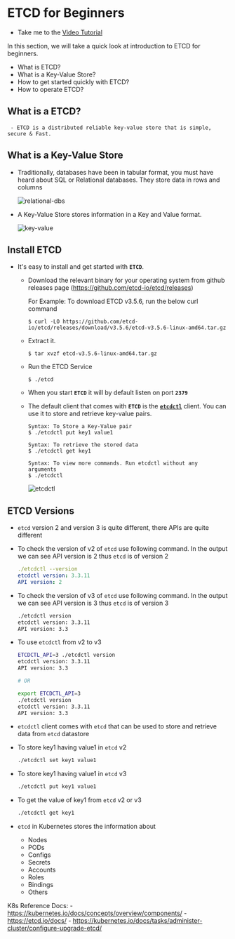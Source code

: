 # ETCD for Beginners
  - Take me to the [Video Tutorial](https://kodekloud.com/topic/etcd-for-beginners/)

  In this section, we will take a quick look at introduction to ETCD for beginners.
  - What is ETCD?
  - What is a Key-Value Store?
  - How to get started quickly with ETCD?
  - How to operate ETCD?

 ## What is a ETCD?
     - ETCD is a distributed reliable key-value store that is simple, secure & Fast.

## What is a Key-Value Store
   - Traditionally, databases have been in tabular format, you must have heard about SQL or Relational databases. They store data in rows and columns

     ![relational-dbs](../../images/relational-dbs.PNG)

   - A Key-Value Store stores information in a Key and Value format.

     ![key-value](../../images/key-value.PNG)

## Install ETCD
   - It's easy to install and get started with **`ETCD`**.
     - Download the relevant binary for your operating system from github releases page (https://github.com/etcd-io/etcd/releases)

       For Example: To download ETCD v3.5.6, run the below curl command

       ```
       $ curl -LO https://github.com/etcd-io/etcd/releases/download/v3.5.6/etcd-v3.5.6-linux-amd64.tar.gz
       ```
     - Extract it.
       ```
       $ tar xvzf etcd-v3.5.6-linux-amd64.tar.gz
       ```
     - Run the ETCD Service
       ```
       $ ./etcd
       ```
     - When you start **`ETCD`** it will by default listen on port **`2379`**
      - The default client that comes with **`ETCD`** is the [**`etcdctl`**](https://github.com/etcd-io/etcd/tree/main/etcdctl) client. You can use it to store and retrieve key-value pairs.
        ```
        Syntax: To Store a Key-Value pair
        $ ./etcdctl put key1 value1
        ```
        ```
        Syntax: To retrieve the stored data
        $ ./etcdctl get key1
        ```
        ```
        Syntax: To view more commands. Run etcdctl without any arguments
        $ ./etcdctl
        ```
        ![etcdctl](../../images/etcdctl.PNG)

## ETCD Versions
- `etcd` version 2 and version 3 is quite different, there APIs are quite different
- To check the version of v2 of `etcd` use following command. In the output we can see API version is 2 thus `etcd` is of version 2
    
    ```yaml
    ./etcdctl --version
    etcdctl version: 3.3.11
    API version: 2
    ```
    
- To check the version of v3 of `etcd` use following command. In the output we can see API version is 3 thus `etcd` is of version 3
    
    ```bash
    ./etcdctl version
    etcdctl version: 3.3.11
    API version: 3.3
    ```
    
- To use `etcdctl` from v2 to v3
    
    ```bash
    ETCDCTL_API=3 ./etcdctl version
    etcdctl version: 3.3.11
    API version: 3.3
    
    # OR
    
    export ETCDCTL_API=3
    ./etcdctl version
    etcdctl version: 3.3.11
    API version: 3.3
    ```
    
- `etcdctl` client comes with `etcd` that can be used to store and retrieve data from `etcd` datastore
- To store key1 having value1 in `etcd` v2
    
    ```bash
    ./etcdctl set key1 value1
    ```
    
- To store key1 having value1 in `etcd` v3
    
    ```bash
    ./etcdctl put key1 value1
    ```
    
- To get the value of key1 from `etcd` v2 or v3
    
    ```bash
    ./etcdctl get key1
    ```
    
- `etcd` in Kubernetes stores the information about
    - Nodes
    - PODs
    - Configs
    - Secrets
    - Accounts
    - Roles
    - Bindings
    - Others


K8s Reference Docs:
       - https://kubernetes.io/docs/concepts/overview/components/
       - https://etcd.io/docs/
       - https://kubernetes.io/docs/tasks/administer-cluster/configure-upgrade-etcd/

